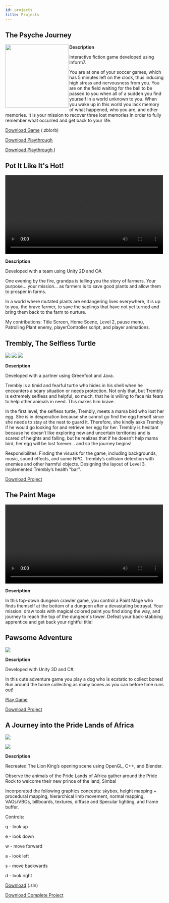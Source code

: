 ```yaml
---
id: projects
title: Projects
---
```


## The Psyche Journey 


<img src="./assets/Cover.png" align="left" width="200" height="200">

**Description**

Interactive fiction game developed using Inform7.

You are at one of your soccer games, which has 5 minutes left on the clock, thus inducing high stress and nervousness from you. You are on the field waiting for the ball to be passed to you when all of a sudden you find yourself in a world unknown to you. When you wake up in this world you lack memory of what happened, who you are, and other memories. It is your mission to recover three lost memories in order to fully remember what occurred and get back to your life.

<a href="./assets/The Psyche Journey.zblorb" download>Download Game</a> (.zblorb)

<a href="./assets/playthrough.txt" download>Download Playthrough</a>

<a href="./assets/playthrough2.txt" download>Download Playthrough I</a>


## Pot It Like It's Hot! 

<video controls="true" allowfullscreen="true" width="500">
  <source src="./assets/PotItDemo.mp4" type="video/mp4" width="500">
</video>

**Description**

Developed with a team using Unity 2D and C#.

One evening by the fire, grandpa is telling you the story of farmers. Your purpose… your mission… as farmers is to save good plants and allow them to prosper in farms.

In a world where mutated plants are endangering lives everywhere, it is up to you, the brave farmer, to save the saplings that have not yet turned and bring them back to the farm to nurture. 

My contributions: Title Screen, Home Scene, Level 2, pause menu, Patrolling Plant enemy, playerController script, and player animations.


## Trembly, The Selfless Turtle 

![](./assets/trembly1.png)  ![](./assets/trembly3.png)  ![](./assets/trembly2.png)

**Description**

Developed with a partner using Greenfoot and Java.

Trembly is a timid and fearful turtle who hides in his shell when he encounters a scary situation or needs protection. Not only that, but Trembly is extremely selfless and helpful, so much, that he is willing to face his fears to help other animals in need. This makes him brave. 

In the first level, the selfless turtle, Trembly, meets a mama bird who lost her egg. She is in desperation because she cannot go find the egg herself since she needs to stay at the nest to guard it. Therefore, she kindly asks Trembly if he would go looking for and retrieve her egg for her. Trembly is hesitant because he doesn’t like exploring new and uncertain territories and is scared of heights and falling, but he realizes that if he doesn’t help mama bird, her egg will be lost forever... and so the journey begins!

Responsibilites: Finding the visuals for the game, including backgrounds, music, sound effects, and some NPC. Trembly’s collision detection with enemies and other harmful objects. Designing the layout of Level 3. Implemented Trembly’s health "bar".

[Download Project](https://drive.google.com/file/d/1HjEmGW_VUPCQwsGdnfhfNohku7xzF9mn/view?usp=sharing) 

## The Paint Mage 

<video controls="true" allowfullscreen="true" width="500">
  <source src="./assets/pagemageplay.mp4" type="video/mp4" width="500">
</video>

**Description**

In this top-down dungeon crawler game, you control a Paint Mage who finds themself at the bottom of a dungeon after a devastating betrayal. Your mission: draw tools with magical colored paint you find along the way, and journey to reach the top of the dungeon's tower. Defeat your back-stabbing apprentice and get back your rightful title!

## Pawsome Adventure

![](./assets/pawsomesc.png)

**Description**

Developed with Unity 3D and C#.

In this cute adventure game you play a dog who is ecstatic to collect bones! Run around the home collecting as many bones as you can before time runs out!

[Play Game](https://play.unity.com/mg/other/pawsome-adventure) 

[Download Project](https://drive.google.com/file/d/1TuPdTqW82jYdvK3a9fePkjPId6NxnBHY/view?usp=sharing) 

## A Journey into the Pride Lands of Africa

![](./assets/sc1.PNG) 

![](./assets/sc2.PNG)

**Description**

Recreated The Lion King’s opening scene using OpenGL, C++, and Blender. 

Observe the animals of the Pride Lands of Africa gather around the Pride Rock to welcome their new prince of the land, Simba!

Incorporated the following graphics concepts: skybox, height mapping + procedural mapping, hierarchical limb movement, normal mapping, VAOs/VBOs, billboards, textures, diffuse and Specular lighting, and frame buffer.

Controls:

q - look up

e - look down

w - move forward

a - look left

s - move backwards

d - look right

<a href="./assets/lab terrain.sln" download>Download</a> (.sln)

[Download Complete Project](https://drive.google.com/file/d/1Mds4g30hMjVAFWAGV635GqDiPlEo0h_b/view?usp=sharing)
